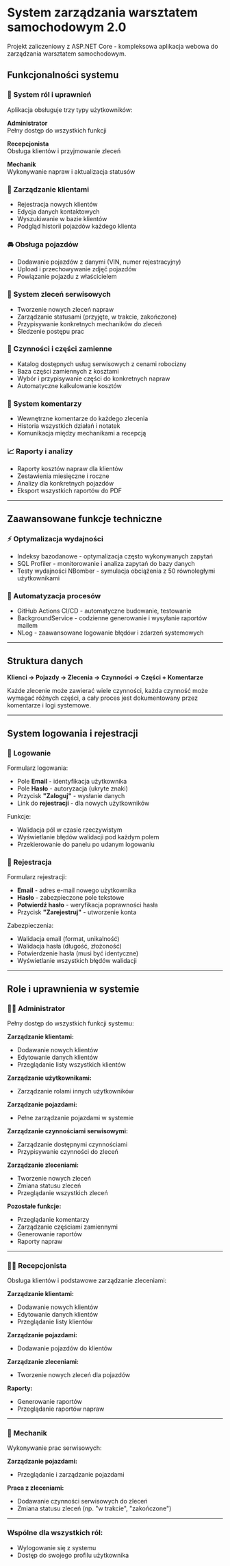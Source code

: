# System zarządzania warsztatem samochodowym 2.0

Projekt zaliczeniowy z ASP.NET Core - kompleksowa aplikacja webowa do zarządzania warsztatem samochodowym.

## Funkcjonalności systemu

### 🔐 System ról i uprawnień

Aplikacja obsługuje trzy typy użytkowników:

**Administrator**  
Pełny dostęp do wszystkich funkcji

**Recepcjonista**  
Obsługa klientów i przyjmowanie zleceń

**Mechanik**  
Wykonywanie napraw i aktualizacja statusów

### 👤 Zarządzanie klientami

- Rejestracja nowych klientów
- Edycja danych kontaktowych
- Wyszukiwanie w bazie klientów
- Podgląd historii pojazdów każdego klienta

### 🚘 Obsługa pojazdów

- Dodawanie pojazdów z danymi (VIN, numer rejestracyjny)
- Upload i przechowywanie zdjęć pojazdów
- Powiązanie pojazdu z właścicielem

### 🧾 System zleceń serwisowych

- Tworzenie nowych zleceń napraw
- Zarządzanie statusami (przyjęte, w trakcie, zakończone)
- Przypisywanie konkretnych mechaników do zleceń
- Śledzenie postępu prac

### 🔧 Czynności i części zamienne

- Katalog dostępnych usług serwisowych z cenami robocizny
- Baza części zamiennych z kosztami
- Wybór i przypisywanie części do konkretnych napraw
- Automatyczne kalkulowanie kosztów

### 💬 System komentarzy

- Wewnętrzne komentarze do każdego zlecenia
- Historia wszystkich działań i notatek
- Komunikacja między mechanikami a recepcją

### 📈 Raporty i analizy

- Raporty kosztów napraw dla klientów
- Zestawienia miesięczne i roczne
- Analizy dla konkretnych pojazdów
- Eksport wszystkich raportów do PDF

---

## Zaawansowane funkcje techniczne

### ⚡ Optymalizacja wydajności

- Indeksy bazodanowe - optymalizacja często wykonywanych zapytań
- SQL Profiler - monitorowanie i analiza zapytań do bazy danych
- Testy wydajności NBomber - symulacja obciążenia z 50 równoległymi użytkownikami

### 🤖 Automatyzacja procesów

- GitHub Actions CI/CD - automatyczne budowanie, testowanie
- BackgroundService - codzienne generowanie i wysyłanie raportów mailem
- NLog - zaawansowane logowanie błędów i zdarzeń systemowych

---

## Struktura danych

**Klienci → Pojazdy → Zlecenia → Czynności → Części + Komentarze**

Każde zlecenie może zawierać wiele czynności, każda czynność może wymagać różnych części, a cały proces jest dokumentowany przez komentarze i logi systemowe.

---

## System logowania i rejestracji

### 🔐 Logowanie

Formularz logowania:

- Pole **Email** - identyfikacja użytkownika
- Pole **Hasło** - autoryzacja (ukryte znaki)
- Przycisk **"Zaloguj"** - wysłanie danych
- Link do **rejestracji** - dla nowych użytkowników

Funkcje:

- Walidacja pól w czasie rzeczywistym
- Wyświetlanie błędów walidacji pod każdym polem
- Przekierowanie do panelu po udanym logowaniu

### 📝 Rejestracja

Formularz rejestracji:

- **Email** - adres e-mail nowego użytkownika
- **Hasło** - zabezpieczone pole tekstowe
- **Potwierdź hasło** - weryfikacja poprawności hasła
- Przycisk **"Zarejestruj"** - utworzenie konta

Zabezpieczenia:

- Walidacja email (format, unikalność)
- Walidacja hasła (długość, złożoność)
- Potwierdzenie hasła (musi być identyczne)
- Wyświetlanie wszystkich błędów walidacji

---

## Role i uprawnienia w systemie

### 👨‍💼 Administrator

Pełny dostęp do wszystkich funkcji systemu:

**Zarządzanie klientami:**

- Dodawanie nowych klientów
- Edytowanie danych klientów
- Przeglądanie listy wszystkich klientów

**Zarządzanie użytkownikami:**

- Zarządzanie rolami innych użytkowników

**Zarządzanie pojazdami:**

- Pełne zarządzanie pojazdami w systemie

**Zarządzanie czynnościami serwisowymi:**

- Zarządzanie dostępnymi czynnościami
- Przypisywanie czynności do zleceń

**Zarządzanie zleceniami:**

- Tworzenie nowych zleceń
- Zmiana statusu zleceń
- Przeglądanie wszystkich zleceń

**Pozostałe funkcje:**

- Przeglądanie komentarzy
- Zarządzanie częściami zamiennymi
- Generowanie raportów
- Raporty napraw

---

### 👩‍💻 Recepcjonista

Obsługa klientów i podstawowe zarządzanie zleceniami:

**Zarządzanie klientami:**

- Dodawanie nowych klientów
- Edytowanie danych klientów
- Przeglądanie listy klientów

**Zarządzanie pojazdami:**

- Dodawanie pojazdów do klientów

**Zarządzanie zleceniami:**

- Tworzenie nowych zleceń dla pojazdów

**Raporty:**

- Generowanie raportów
- Przeglądanie raportów napraw

---

### 🔧 Mechanik

Wykonywanie prac serwisowych:

**Zarządzanie pojazdami:**

- Przeglądanie i zarządzanie pojazdami

**Praca z zleceniami:**

- Dodawanie czynności serwisowych do zleceń
- Zmiana statusu zleceń (np. "w trakcie", "zakończone")

---

### Wspólne dla wszystkich ról:

- Wylogowanie się z systemu
- Dostęp do swojego profilu użytkownika
